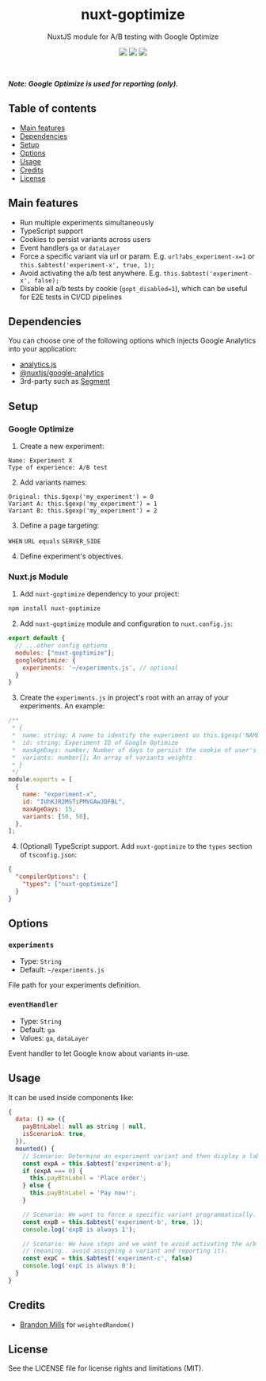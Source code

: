 <h1 align="center">
  nuxt-goptimize
</h1>
<p align="center">
  NuxtJS module for A/B testing with Google Optimize<br />
</p>

<p align="center">
  <a href="https://www.npmjs.com/package/nuxt-goptimize"><img src="https://img.shields.io/npm/v/nuxt-goptimize?style=flat-square"></a> <a href="https://www.npmjs.com/package/nuxt-goptimize"><img src="https://img.shields.io/npm/dt/nuxt-goptimize?style=flat-square"></a> <a href="#"><img src="https://img.shields.io/github/license/dogchef-be/nuxt-goptimize?style=flat-square"></a>
</p>
<br />

**_Note: Google Optimize is used for reporting (only)._**

## Table of contents

- [Main features](#main-features)
- [Dependencies](#dependencies)
- [Setup](#setup)
- [Options](#options)
- [Usage](#usage)
- [Credits](#credits)
- [License](#license)

## Main features

- Run multiple experiments simultaneously
- TypeScript support
- Cookies to persist variants across users
- Event handlers `ga` or `dataLayer`
- Force a specific variant via url or param. E.g. `url?abs_experiment-x=1` or `this.$abtest('experiment-x', true, 1);`
- Avoid activating the a/b test anywhere. E.g. `this.$abtest('experiment-x', false);`
- Disable all a/b tests by cookie (`gopt_disabled=1`), which can be useful for E2E tests in CI/CD pipelines

## Dependencies

You can choose one of the following options which injects Google Analytics into your application:

- [analytics.js](https://developers.google.com/analytics/devguides/collection/analyticsjs)
- [@nuxtjs/google-analytics](https://github.com/nuxt-community/gooogle-analytics-module)
- 3rd-party such as [Segment](https://segment.com)

## Setup

### Google Optimize

1. Create a new experiment:

```
Name: Experiment X
Type of experience: A/B test
```

2. Add variants names:

```
Original: this.$gexp('my_experiment') = 0
Variant A: this.$gexp('my_experiment') = 1
Variant B: this.$gexp('my_experiment') = 2
```

3. Define a page targeting:

`WHEN` `URL equals` `SERVER_SIDE`

4. Define experiment's objectives.

### Nuxt.js Module

1. Add `nuxt-goptimize` dependency to your project:

```bash
npm install nuxt-goptimize
```

2. Add `nuxt-goptimize` module and configuration to `nuxt.config.js`:

```js
export default {
  // ...other config options
  modules: ["nuxt-goptimize"];
  googleOptimize: {
    experiments: '~/experiments.js', // optional
  }
}
```

3. Create the `experiments.js` in project's root with an array of your experiments. An example:

```js
/**
 * {
 *  name: string; A name to identify the experiment on this.$gexp('NAME_HERE')
 *  id: string; Experiment ID of Google Optimize
 *  maxAgeDays: number; Number of days to persist the cookie of user's active variant
 *  variants: number[]; An array of variants weights
 * }
 */
module.exports = [
  {
    name: "experiment-x",
    id: "IUhKJR2MSTiPMVGAwJDFBL",
    maxAgeDays: 15,
    variants: [50, 50],
  },
];
```

4. (Optional) TypeScript support. Add `nuxt-goptimize` to the `types` section of `tsconfig.json`:

```json
{
  "compilerOptions": {
    "types": ["nuxt-goptimize"]
  }
}
```

## Options

### `experiments`

- Type: `String`
- Default: `~/experiments.js`

File path for your experiments definition.

### `eventHandler`

- Type: `String`
- Default: `ga`
- Values: `ga`, `dataLayer`

Event handler to let Google know about variants in-use.

## Usage

It can be used inside components like:

```js
{
  data: () => ({
    payBtnLabel: null as string | null,
    isScenarioA: true,
  }),
  mounted() {
    // Scenario: Determine an experiment variant and then display a label depending on it.
    const expA = this.$abtest('experiment-a');
    if (expA === 0) {
      this.payBtnLabel = 'Place order';
    } else {
      this.payBtnLabel = 'Pay now!';
    }

    // Scenario: We want to force a specific variant programmatically.
    const expB = this.$abtest('experiment-b', true, 1);
    console.log('expB is always 1');

    // Scenario: We have steps and we want to avoid activating the a/b test in any step
    // (meaning.. avoid assigning a variant and reporting it).
    const expC = this.$abtest('experiment-c', false)
    console.log('expC is always 0');
  }
}
```

## Credits

- [Brandon Mills](https://github.com/btmills) for `weightedRandom()`

## License

See the LICENSE file for license rights and limitations (MIT).
